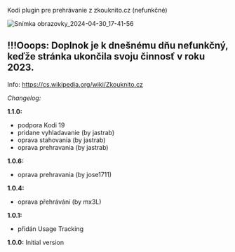 Kodi plugin pre prehrávanie z zkouknito.cz (nefunkčné)

![Snímka obrazovky_2024-04-30_17-41-56](https://github.com/jastrab/plugin.video.zkouknito.cz/assets/6190406/b08d4741-55f3-4d90-8e64-5c4a09d75aca)


<h2>!!!Ooops: Doplnok je k dnešnému dňu nefunkčný, keďže stránka ukončila svoju činnosť v roku 2023.</h2>

Info: https://cs.wikipedia.org/wiki/Zkouknito.cz

_Changelog:_

**1.1.0:**
- podpora Kodi 19
- pridane vyhladavanie (by jastrab)
- oprava stahovania (by jastrab)
- oprava prehravania  (by jastrab)

**1.0.6:**
- oprava prehravania (by jose1711)
  
**1.0.4:**
- oprava přehrávání (by mx3L)
  
**1.0.1:**
- přidán Usage Tracking
  
**1.0.0:**
Initial version
